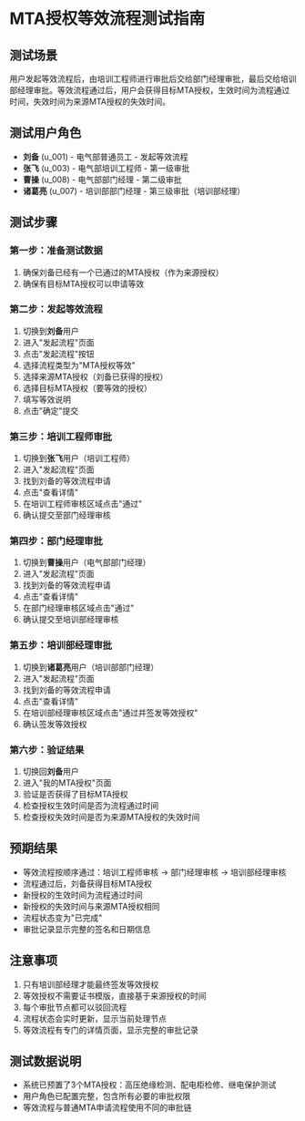# MTA授权等效流程测试指南

## 测试场景
用户发起等效流程后，由培训工程师进行审批后交给部门经理审批，最后交给培训部经理审批。等效流程通过后，用户会获得目标MTA授权，生效时间为流程通过时间，失效时间为来源MTA授权的失效时间。

## 测试用户角色
- **刘备** (u_001) - 电气部普通员工 - 发起等效流程
- **张飞** (u_003) - 电气部培训工程师 - 第一级审批
- **曹操** (u_008) - 电气部部门经理 - 第二级审批  
- **诸葛亮** (u_007) - 培训部部门经理 - 第三级审批（培训部经理）

## 测试步骤

### 第一步：准备测试数据
1. 确保刘备已经有一个已通过的MTA授权（作为来源授权）
2. 确保有目标MTA授权可以申请等效

### 第二步：发起等效流程
1. 切换到**刘备**用户
2. 进入"发起流程"页面
3. 点击"发起流程"按钮
4. 选择流程类型为"MTA授权等效"
5. 选择来源MTA授权（刘备已获得的授权）
6. 选择目标MTA授权（要等效的授权）
7. 填写等效说明
8. 点击"确定"提交

### 第三步：培训工程师审批
1. 切换到**张飞**用户（培训工程师）
2. 进入"发起流程"页面
3. 找到刘备的等效流程申请
4. 点击"查看详情"
5. 在培训工程师审核区域点击"通过"
6. 确认提交至部门经理审核

### 第四步：部门经理审批
1. 切换到**曹操**用户（电气部部门经理）
2. 进入"发起流程"页面
3. 找到刘备的等效流程申请
4. 点击"查看详情"
5. 在部门经理审核区域点击"通过"
6. 确认提交至培训部经理审核

### 第五步：培训部经理审批
1. 切换到**诸葛亮**用户（培训部部门经理）
2. 进入"发起流程"页面
3. 找到刘备的等效流程申请
4. 点击"查看详情"
5. 在培训部经理审核区域点击"通过并签发等效授权"
6. 确认签发等效授权

### 第六步：验证结果
1. 切换回**刘备**用户
2. 进入"我的MTA授权"页面
3. 验证是否获得了目标MTA授权
4. 检查授权生效时间是否为流程通过时间
5. 检查授权失效时间是否为来源MTA授权的失效时间

## 预期结果
- 等效流程按顺序通过：培训工程师审核 → 部门经理审核 → 培训部经理审核
- 流程通过后，刘备获得目标MTA授权
- 新授权的生效时间为流程通过时间
- 新授权的失效时间与来源MTA授权相同
- 流程状态变为"已完成"
- 审批记录显示完整的签名和日期信息

## 注意事项
1. 只有培训部经理才能最终签发等效授权
2. 等效授权不需要证书模版，直接基于来源授权的时间
3. 每个审批节点都可以驳回流程
4. 流程状态会实时更新，显示当前处理节点
5. 等效流程有专门的详情页面，显示完整的审批记录

## 测试数据说明
- 系统已预置了3个MTA授权：高压绝缘检测、配电柜检修、继电保护测试
- 用户角色已配置完整，包含所有必要的审批权限
- 等效流程与普通MTA申请流程使用不同的审批链
